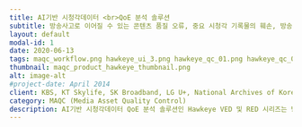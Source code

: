 ```yaml
---
title: AI기반 시청각데이터 <br>QoE 분석 솔루션
subtitle: 방송사고로 이어질 수 있는 콘텐츠 품질 오류, 중요 시청각 기록물의 훼손, 방송 제작용 MXF 규격을 비롯하여 실시간 스트리밍 규격까지 다양한 포멧의 오디오비주얼 데이터에 대한 인제스트 단계부터 송출 및 아카이빙까지 콘텐츠 생명주기 전주기에 대응하는 ㈜가치랩스의 내용기반 QoE 분석 및 검증 자동화 솔루션을 제안합니다.
layout: default
modal-id: 1
date: 2020-06-13
tags: maqc_workflow.png hawkeye_ui_3.png hawkeye_qc_01.png hawkeye_qc_02.png hawkeye_qc_03.png ivaf_hawkeye_02.png
thumbnail: maqc_product_hawkeye_thumbnail.png
alt: image-alt
#project-date: April 2014
client: KBS, KT Skylife, SK Broadband, LG U+, National Archives of Korea, National Institute for Lifelong Education
category: MAQC (Media Asset Quality Control)
description: AI기반 시청각데이터 QoE 분석 솔루션인 Hawkeye VED 및 RED 시리즈는 방송통신분야 및 미디어 아카이브를 위한 미디어 생명 전주기에 대응하는 품질검사 자동화 및 관리 솔루션을 제공합니다. 우리의 미디어 아카이브 품질관리 솔루션은 콘텐츠를 구성하는 자동화된 오디오비주얼 데이터의 내용기반 분석 및 시각화를 통해 품질관리활동을 위한 작업자의 의사결정을 보다 빠르게 수행할 수 있도록 지원합니다. 이는 주요 지상파 및 IPTV 사업자, 그리고 대규모 아카이브를 운용하는 공공기관 도입을 통해 입증된 대량의 대용량 오디오비주얼 데이터 분석 프레임웍인 IVAF에 기반합니다.<br>⃟ ㈜가치랩스의 AI기반 시청각데이터 분석 솔루션이 제공하는 주요 기능적 특징은 다음과 같습니다. <br>⃟ 방송통신 및 시청각 기록물 품질관리 자동화 <br>⃟ 대규모 미디어 아카이브 대응 <br>⃟ 내용기반 콘텐츠 품질분석 및 오류검출 <br>⃟ 품질 데이터 태깅 및 레이블링 <br>⃟ 비디오 카탈로깅, 통계 등 분석정보 시각화 및 리포트 생성 <br>⃟ QoE 관점 오디오비주얼 데이터 품질 검증
---
```

